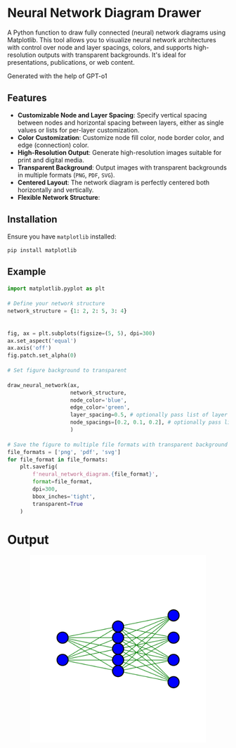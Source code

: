 # Neural Network Diagram Drawer

A Python function to draw fully connected (neural) network diagrams using Matplotlib. This tool allows you to visualize neural network architectures with control over node and layer spacings, colors, and supports high-resolution outputs with transparent backgrounds. It's ideal for presentations, publications, or web content.

Generated with the help of GPT-o1

## Features

- **Customizable Node and Layer Spacing**: Specify vertical spacing between nodes and horizontal spacing between layers, either as single values or lists for per-layer customization.
- **Color Customization**: Customize node fill color, node border color, and edge (connection) color.
- **High-Resolution Output**: Generate high-resolution images suitable for print and digital media.
- **Transparent Background**: Output images with transparent backgrounds in multiple formats (`PNG`, `PDF`, `SVG`).
- **Centered Layout**: The network diagram is perfectly centered both horizontally and vertically.
- **Flexible Network Structure**: 

## Installation

Ensure you have `matplotlib` installed:

```
pip install matplotlib
```

## Example

```python
import matplotlib.pyplot as plt

# Define your network structure
network_structure = {1: 2, 2: 5, 3: 4}


fig, ax = plt.subplots(figsize=(5, 5), dpi=300)
ax.set_aspect('equal')
ax.axis('off')
fig.patch.set_alpha(0)  

# Set figure background to transparent

draw_neural_network(ax,
                    network_structure,
                    node_color='blue',
                    edge_color='green',
                    layer_spacing=0.5, # optionally pass list of layer spacings between layers
                    node_spacings=[0.2, 0.1, 0.2], # optionally pass list of node spacings for each layer
                    )

# Save the figure to multiple file formats with transparent background
file_formats = ['png', 'pdf', 'svg']
for file_format in file_formats:
    plt.savefig(
        f'neural_network_diagram.{file_format}',
        format=file_format,
        dpi=300,
        bbox_inches='tight',
        transparent=True
    )
```

# Output
<p align="center">
  <img src="neural_network_diagram.png" alt="Example Neural Network Diagram" width="400"/>
</p>
